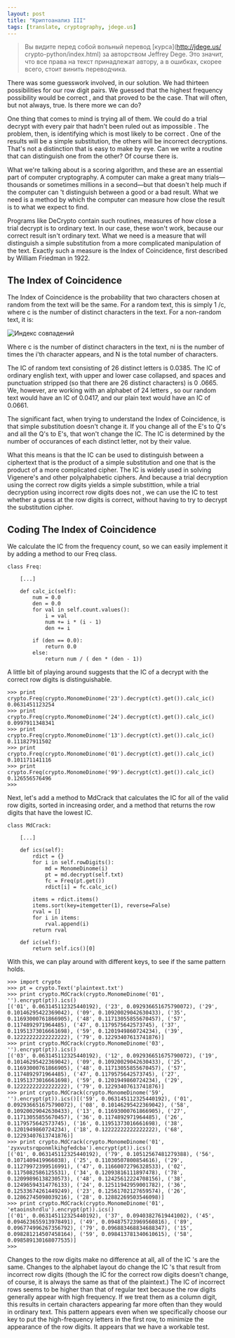 ```yaml
---
layout: post
title: "Криптоанализ III"
tags: [translate, cryptography, jdege.us]
---
```

> Вы видите перед собой вольный перевод [курса](http://jdege.us/
> crypto-python/index.html) за авторством Jeffrey Dege.
> Это значит, что все права на текст принадлежат автору, а в ошибках,
> скорее всего, стоит винить переводчика.

There was some guesswork involved, in our solution. We had thirteen possibilities for 
our row digit pairs. We guessed that the highest frequency possibility would be correct
, and that proved to be the case. That will often, but not 
always, true. Is there more we can do?

One thing that comes to mind is trying all of them. We could do 
a trial decrypt with every pair that hadn't been ruled out as impossible
. The problem, then, is identifying which is most likely to be correct
. One of the results will be a simple substitution, the others will be 
incorrect decryptions. That's not a distinction that is easy to make by 
eye. Can we write a routine that can distinguish one from the other? 
Of course there is.

What we're talking about is a scoring algorithm, and these are an 
essential part of computer cryptography. A computer can make a great many trials—thousands or 
sometimes millions in a second—but that doesn't help much if the computer can
't distinguish between a good or a bad result. What we need is 
a method by which the computer can measure how close the result is to what 
we expect to find.

Programs like DeCrypto contain such routines, measures of how close a trial decrypt is 
to ordinary text. In our case, these won't work, because 
our correct result isn't ordinary text. What we need is a measure 
that will distinguish a simple substitution from a more complicated manipulation of the text. 
Exactly such a measure is the Index of Coincidence, first described by William Friedman in 1922.

The Index of Coincidence
------------------------

The Index of Coincidence is the probability that two characters chosen at random from the 
text will be the same. For a random text, this is simply 1
/c, where c is the number of distinct characters in the text. 
For a non-random text, it is:

![Индекс совпадений](../../../../images/ic-formula.png)

Where c is the number of distinct characters in the text, ni is the 
number of times the i'th character appears, and N is the total number of characters.

The IC of random text consisting of 26 distinct letters is 0.0385. 
The IC of ordinary english text, with upper and lower case collapsed, and 
spaces and punctuation stripped (so that there are 26 distinct characters) is 0
.0665. We, however, are working with an alphabet of 24 letters
, so our random text would have an IC of 0.0417, and 
our plain text would have an IC of 0.0661.

The significant fact, when trying to understand the Index of Coincidence, is that 
simple substitution doesn't change it. If you change all of the E's to Q's 
and all the Q's to E's, that won't change the IC. The IC is determined by 
the number of occurances of each distinct letter, not by their value.

What this means is that the IC can be used to distinguish between a ciphertext 
that is the product of a simple substitution and one that is the product of 
a more complicated cipher. The IC is widely used in solving Vigenere's 
and other polyalphabetic ciphers. And because a trial decryption using the correct row digits 
yields a simple substittion, while a trial decryption using incorrect row digits does not
, we can use the IC to test whether a guess at the row digits 
is correct, without having to try to decrypt the substitution cipher.

Coding The Index of Coincidence
-------------------------------

We calculate the IC from the frequency count, so we can easily implement it 
by adding a method to our Freq class.

    class Freq:

        [...]
        
        def calc_ic(self):
            num = 0.0
            den = 0.0
            for val in self.count.values():
                i = val
                num += i * (i - 1)
                den += i
            
            if (den == 0.0):
                return 0.0
            else:
                return num / ( den * (den - 1))

A little bit of playing around suggests that the IC of a decrypt with the 
correct row digits is distinguishable.

    >>> print crypto.Freq(crypto.MonomeDinome('23').decrypt(ct).get()).calc_ic()
    0.0631451123254
    >>> print crypto.Freq(crypto.MonomeDinome('24').decrypt(ct).get()).calc_ic()
    0.0997911348341
    >>> print crypto.Freq(crypto.MonomeDinome('13').decrypt(ct).get()).calc_ic()
    0.111827911502
    >>> print crypto.Freq(crypto.MonomeDinome('01').decrypt(ct).get()).calc_ic()
    0.101171141116
    >>> print crypto.Freq(crypto.MonomeDinome('99').decrypt(ct).get()).calc_ic()
    0.126556576496
    >>> 

Next, let's add a method to MdCrack that calculates the IC for 
all of the valid row digits, sorted in increasing order, and a method 
that returns the row digits that have the lowest IC.

    class MdCrack:

        [...]
        
        def ics(self):
            rdict = {}
            for i in self.rowDigits():
                md = MonomeDinome(i)
                pt = md.decrypt(self.txt)
                fc = Freq(pt.get())
                rdict[i] = fc.calc_ic()
            
            items = rdict.items()
            items.sort(key=itemgetter(1), reverse=False)
            rval = []
            for i in items:
                rval.append(i)
            return rval

        def ic(self):
            return self.ics()[0]

With this, we can play around with different keys, to see if the 
same pattern holds.

    >>> import crypto
    >>> pt = crypto.Text('plaintext.txt')
    >>> print crypto.MdCrack(crypto.MonomeDinome('01', '').encrypt(pt)).ics()
    [('01', 0.063145112325440192), ('23', 0.092936651675790072), ('29', 0.10146295422369042), ('09', 0.10920029042630433), ('35', 0.11693000761866905), ('48', 0.11713055855670457), ('57', 0.1174892971964485), ('47', 0.1179575642573745), ('37', 0.11951373016661698), ('59', 0.1201949860724234), ('39', 0.12222222222222222), ('79', 0.12293407613741876)]
    >>> print crypto.MdCrack(crypto.MonomeDinome('03', '').encrypt(pt)).ics()
    [('03', 0.063145112325440192), ('12', 0.092936651675790072), ('19', 0.10146295422369042), ('09', 0.10920029042630433), ('25', 0.11693000761866905), ('48', 0.11713055855670457), ('57', 0.1174892971964485), ('47', 0.1179575642573745), ('27', 0.11951373016661698), ('59', 0.1201949860724234), ('29', 0.12222222222222222), ('79', 0.12293407613741876)]
    >>> print crypto.MdCrack(crypto.MonomeDinome('59', '').encrypt(pt)).ics()[('59', 0.063145112325440192), ('01', 0.092936651675790072), ('08', 0.10146295422369042), ('58', 0.10920029042630433), ('13', 0.11693000761866905), ('27', 0.11713055855670457), ('36', 0.1174892971964485), ('26', 0.1179575642573745), ('16', 0.11951373016661698), ('38', 0.1201949860724234), ('18', 0.12222222222222222), ('68', 0.12293407613741876)]
    >>> print crypto.MdCrack(crypto.MonomeDinome('01', 'zyxvutsrqponmlkihgfedcba').encrypt(pt)).ics()
    [('01', 0.063145112325440192), ('79', 0.10512567481279388), ('56', 0.1071409419966038), ('25', 0.11030507800854616), ('29', 0.11279972399516991), ('47', 0.11660072796328533), ('02', 0.1175082586125531), ('34', 0.12093816111897478), ('78', 0.12099896138230573), ('48', 0.12425612224708156), ('38', 0.12496594314776133), ('24', 0.12511942959001782), ('36', 0.12533674261449249), ('23', 0.12561702127659574), ('26', 0.12862745098039216), ('28', 0.12882269503546098)]
    >>> print crypto.MdCrack(crypto.MonomeDinome('01', 'etaoinshrdlu').encrypt(pt)).ics()
    [('01', 0.063145112325440192), ('37', 0.09403827619441002), ('45', 0.094623655913978491), ('49', 0.094875723969560816), ('89', 0.096774996267356792), ('79', 0.096883468834688347), ('15', 0.098281214507458164), ('59', 0.098413781340610615), ('58', 0.098589130168077535)]
    >>> 

Changes to the row digits make no difference at all, all of the IC
's are the same. Changes to the alphabet layout do change the IC
's that result from incorrect row digits (though the IC for the correct 
row digits doesn't change, of course, it is always the same 
as that of the plaintext.) The IC of incorrect rows seems to be higher 
than that of regular text because the row digits generally appear with high frequency. 
If we treat them as a column digit, this results in certain characters appearing 
far more often than they would in ordinary text. This pattern appears even when 
we specifically choose our key to put the high-frequency letters in the first 
row, to minimize the appearance of the row digits. It appears that we 
have a workable test. 

